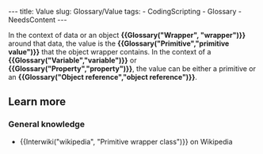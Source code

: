 --- title: Value slug: Glossary/Value tags: - CodingScripting - Glossary - NeedsContent ---

In the context of data or an object **{{Glossary("Wrapper", "wrapper")}}** around that data, the value is the **{{Glossary("Primitive","primitive value")}}** that the object wrapper contains. In the context of a **{{Glossary("Variable","variable")}}** or **{{Glossary("Property","property")}}**, the value can be either a primitive or an **{{Glossary("Object reference","object reference")}}**.

Learn more
----------

### General knowledge

-   {{Interwiki("wikipedia", "Primitive wrapper class")}} on Wikipedia
